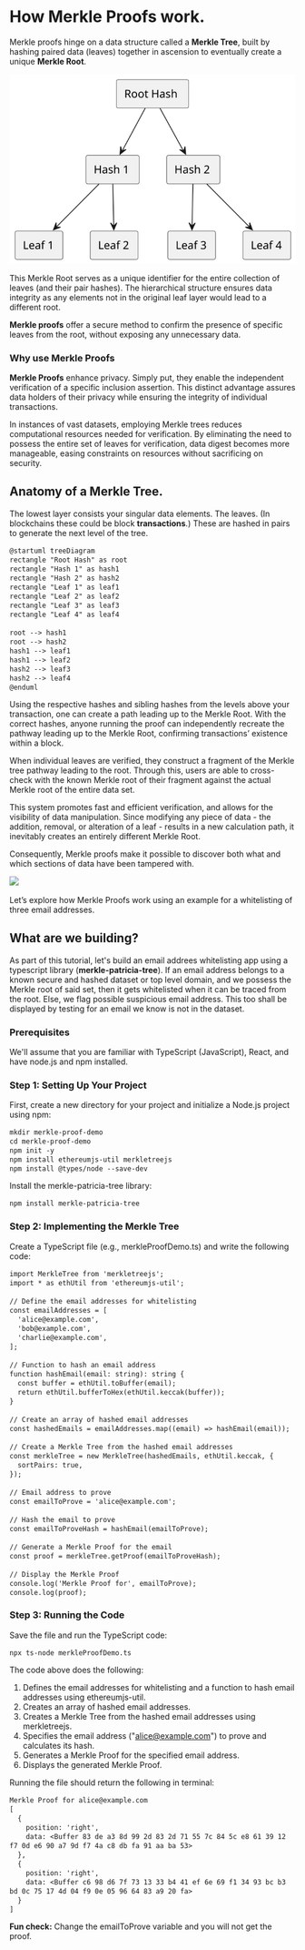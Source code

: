 # How Merkle Proofs work.

Merkle proofs hinge on a data structure called a **Merkle Tree**, built by hashing paired data (leaves) together in ascension to eventually create a unique **Merkle Root**.

![](treeDiagram.svg)

This Merkle Root serves as a unique identifier for the entire collection of leaves (and their pair hashes). The hierarchical structure ensures data integrity as any elements not in the original leaf layer would lead to a different root.

**Merkle proofs** offer a secure method to confirm the presence of specific leaves from the root, without exposing any unnecessary data.

### Why use Merkle Proofs

**Merkle Proofs** enhance privacy. Simply put, they enable the independent verification of a specific inclusion assertion. This distinct advantage assures data holders of their privacy while ensuring the integrity of individual transactions.

In instances of vast datasets, employing Merkle trees reduces computational resources needed for verification. By eliminating the need to possess the entire set of leaves for verification, data digest becomes more manageable, easing constraints on resources without sacrificing on security.

## Anatomy of a Merkle Tree.

The lowest layer consists your singular data elements. The leaves. (In blockchains these could be block **transactions**.) These are hashed in pairs to generate the next level of the tree.

```
@startuml treeDiagram
rectangle "Root Hash" as root
rectangle "Hash 1" as hash1
rectangle "Hash 2" as hash2
rectangle "Leaf 1" as leaf1
rectangle "Leaf 2" as leaf2
rectangle "Leaf 3" as leaf3
rectangle "Leaf 4" as leaf4

root --> hash1
root --> hash2
hash1 --> leaf1
hash1 --> leaf2
hash2 --> leaf3
hash2 --> leaf4
@enduml
```

Using the respective hashes and sibling hashes from the levels above your transaction, one can create a path leading up to the Merkle Root. With the correct hashes, anyone running the proof can independently recreate the pathway leading up to the Merkle Root, confirming transactions’ existence within a block.

When individual leaves are verified, they construct a fragment of the Merkle tree pathway leading to the root. Through this, users are able to cross-check with the known Merkle root of their fragment against the actual Merkle root of the entire data set.

This system promotes fast and efficient verification, and allows for the visibility of data manipulation. Since modifying any piece of data - the addition, removal, or alteration of a leaf - results in a new calculation path, it inevitably creates an entirely different Merkle Root.

Consequently, Merkle proofs make it possible to discover both what and which sections of data have been tampered with.

![](https://lex-img-p.s3.us-west-2.amazonaws.com/img/8fa54767-bc05-469e-9cb9-2e0e1a2bb741-RackMultipart20230905-120-qnl2o8.svg)

Let’s explore how Merkle Proofs work using an example for a whitelisting of three email addresses.

## What are we building?
As part of this tutorial, let's build an email addrees whitelisting app using a typescript library (**merkle-patricia-tree**). If an email address belongs to a known secure and hashed dataset or top level domain, and we possess the Merkle root of said set, then it gets whitelisted when it can be traced from the root. Else, we flag possible suspicious email address. This too shall be displayed by testing for an email we know is not in the dataset.


### Prerequisites
We'll assume that you are familiar with TypeScript (JavaScript), React, and have node.js and npm installed.

### Step 1: Setting Up Your Project
First, create a new directory for your project and initialize a Node.js project using npm:

```
mkdir merkle-proof-demo
cd merkle-proof-demo
npm init -y
npm install ethereumjs-util merkletreejs
npm install @types/node --save-dev

```
Install the merkle-patricia-tree library:

```
npm install merkle-patricia-tree
```

### Step 2: Implementing the Merkle Tree
Create a TypeScript file (e.g., merkleProofDemo.ts) and write the following code:

```
import MerkleTree from 'merkletreejs';
import * as ethUtil from 'ethereumjs-util';

// Define the email addresses for whitelisting
const emailAddresses = [
  'alice@example.com',
  'bob@example.com',
  'charlie@example.com',
];

// Function to hash an email address
function hashEmail(email: string): string {
  const buffer = ethUtil.toBuffer(email);
  return ethUtil.bufferToHex(ethUtil.keccak(buffer));
}

// Create an array of hashed email addresses
const hashedEmails = emailAddresses.map((email) => hashEmail(email));

// Create a Merkle Tree from the hashed email addresses
const merkleTree = new MerkleTree(hashedEmails, ethUtil.keccak, {
  sortPairs: true,
});

// Email address to prove
const emailToProve = 'alice@example.com';

// Hash the email to prove
const emailToProveHash = hashEmail(emailToProve);

// Generate a Merkle Proof for the email
const proof = merkleTree.getProof(emailToProveHash);

// Display the Merkle Proof
console.log('Merkle Proof for', emailToProve);
console.log(proof);
```

### Step 3: Running the Code
Save the file and run the TypeScript code:

```
npx ts-node merkleProofDemo.ts
```
The code above does the following:

1. Defines the email addresses for whitelisting and a function to hash email addresses using ethereumjs-util.
2. Creates an array of hashed email addresses.
3. Creates a Merkle Tree from the hashed email addresses using merkletreejs.
4. Specifies the email address ("alice@example.com") to prove and calculates its hash.
5. Generates a Merkle Proof for the specified email address.
6. Displays the generated Merkle Proof.

Running the file should return the following in terminal:

```
Merkle Proof for alice@example.com
[
  {
    position: 'right',
    data: <Buffer 83 de a3 8d 99 2d 83 2d 71 55 7c 84 5c e8 61 39 12 f7 0d e6 90 a7 9d f7 4a c8 db fa 91 aa ba 53>
  },
  {
    position: 'right',
    data: <Buffer c6 98 d6 7f 73 13 33 b4 41 ef 6e 69 f1 34 93 bc b3 bd 0c 75 17 4d 04 f9 0e 05 96 64 83 a9 20 fa>
  }
]
```

**Fun check:** Change the emailToProve variable and you will not get the proof.  